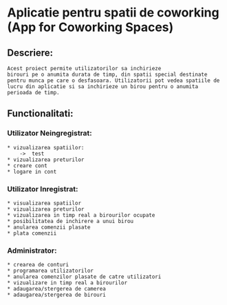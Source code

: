 #  Aplicatie pentru spatii de coworking (App for Coworking Spaces)
## Descriere:
    Acest proiect permite utilizatorilor sa inchirieze
    birouri pe o anumita durata de timp, din spatii special destinate pentru munca pe care o desfasoara. Utilizatorii pot vedea spatiile de lucru din aplicatie si sa inchirieze un birou pentru o anumita perioada de timp.  

## Functionalitati:  
### Utilizator Neingregistrat:
    * vizualizarea spatiilor:  
        ->  test
    * vizualizarea preturilor  
    * creare cont  
    * logare in cont  
### Utilizator Inregistrat:
    * visualizarea spatiilor  
    * vizualizarea preturilor  
    * vizualizarea in timp real a birourilor ocupate  
    * posibilitatea de inchirere a unui birou  
    * anularea comenzii plasate
    * plata comenzii 
### Administrator:
    * crearea de conturi  
    * programarea utilizatorilor  
    * anularea comenzilor plasate de catre utilizatori  
    * vizualizare in timp real a birourilor  
    * adaugarea/stergerea de camerea  
    * adaugarea/stergerea de birouri  
    